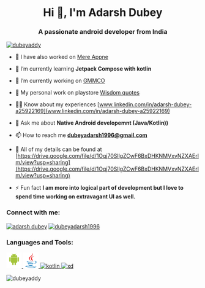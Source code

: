 <h1 align="center">Hi 👋, I'm Adarsh Dubey</h1>
<h3 align="center">A passionate android developer from India</h3>

<p align="left"> <a href="https://github.com/ryo-ma/github-profile-trophy"><img src="https://github-profile-trophy.vercel.app/?username=dubeyaddy" alt="dubeyaddy" /></a> </p>

- 🔭 I have also worked on [Mere Appne](https://www.mereappne.com/)

- 🌱 I’m currently learning **Jetpack Compose with kotlin**

- 👯 I’m currently working on [GMMCO](https://www.gmmco.in/gmmco-cat/)

- 🤝 My personal work on playstore [Wisdom quotes](https://play.google.com/store/apps/details?id=com.addy.wisdomquotes)

- 👨‍💻 Know about my experiences [www.linkedin.com/in/adarsh-dubey-a25922169](www.linkedin.com/in/adarsh-dubey-a25922169)

- 💬 Ask me about **Native Android developemnt (Java/Kotlin))**

- 📫 How to reach me **dubeyadarsh1996@gmail.com**

- 📄 All of my details can be found at [https://drive.google.com/file/d/1Oqj70SllgZCwF6BxDHKNMVxvNZXAErlm/view?usp=sharing](https://drive.google.com/file/d/1Oqj70SllgZCwF6BxDHKNMVxvNZXAErlm/view?usp=sharing)

- ⚡ Fun fact **I am more into logical part of development but I love to spend time working on extravagant UI as well.**

<h3 align="left">Connect with me:</h3>
<p align="left">
<a href="https://linkedin.com/in/adarsh dubey" target="blank"><img align="center" src="https://raw.githubusercontent.com/rahuldkjain/github-profile-readme-generator/master/src/images/icons/Social/linked-in-alt.svg" alt="adarsh dubey" height="30" width="40" /></a>
<a href="https://www.leetcode.com/dubeyadarsh1996" target="blank"><img align="center" src="https://raw.githubusercontent.com/rahuldkjain/github-profile-readme-generator/master/src/images/icons/Social/leet-code.svg" alt="dubeyadarsh1996" height="30" width="40" /></a>
</p>

<h3 align="left">Languages and Tools:</h3>
<p align="left"> <a href="https://developer.android.com" target="_blank" rel="noreferrer"> <img src="https://raw.githubusercontent.com/devicons/devicon/master/icons/android/android-original-wordmark.svg" alt="android" width="40" height="40"/> </a> <a href="https://www.java.com" target="_blank" rel="noreferrer"> <img src="https://raw.githubusercontent.com/devicons/devicon/master/icons/java/java-original.svg" alt="java" width="40" height="40"/> </a> <a href="https://kotlinlang.org" target="_blank" rel="noreferrer"> <img src="https://www.vectorlogo.zone/logos/kotlinlang/kotlinlang-icon.svg" alt="kotlin" width="40" height="40"/> </a> <a href="https://www.adobe.com/products/xd.html" target="_blank" rel="noreferrer"> <img src="https://cdn.worldvectorlogo.com/logos/adobe-xd.svg" alt="xd" width="40" height="40"/> </a> </p>

<p><img align="center" src="https://github-readme-stats.vercel.app/api/top-langs?username=dubeyaddy&show_icons=true&locale=en&layout=compact" alt="dubeyaddy" /></p>
